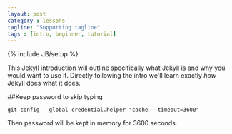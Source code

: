 ```yaml
---
layout: post
category : lessons
tagline: "Supporting tagline"
tags : [intro, beginner, tutorial]
---
```

{% include JB/setup %}

This Jekyll introduction will outline specifically  what Jekyll is and why you would want to use it.
Directly following the intro we'll learn exactly _how_ Jekyll does what it does.

##Keep password to skip typing

```
git config --global credential.helper "cache --timeout=3600"
```
Then password will be kept in memory for 3600 seconds.